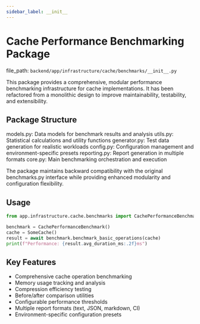 ```yaml
---
sidebar_label: __init__
---
```


# Cache Performance Benchmarking Package

  file_path: `backend/app/infrastructure/cache/benchmarks/__init__.py`

This package provides a comprehensive, modular performance benchmarking infrastructure
for cache implementations. It has been refactored from a monolithic design to improve
maintainability, testability, and extensibility.

## Package Structure

models.py: Data models for benchmark results and analysis
utils.py: Statistical calculations and utility functions
generator.py: Test data generation for realistic workloads
config.py: Configuration management and environment-specific presets
reporting.py: Report generation in multiple formats
core.py: Main benchmarking orchestration and execution

The package maintains backward compatibility with the original benchmarks.py interface
while providing enhanced modularity and configuration flexibility.

## Usage

```python
from app.infrastructure.cache.benchmarks import CachePerformanceBenchmark

benchmark = CachePerformanceBenchmark()
cache = SomeCache()
result = await benchmark.benchmark_basic_operations(cache)
print(f"Performance: {result.avg_duration_ms:.2f}ms")
```

## Key Features

- Comprehensive cache operation benchmarking
- Memory usage tracking and analysis
- Compression efficiency testing
- Before/after comparison utilities
- Configurable performance thresholds
- Multiple report formats (text, JSON, markdown, CI)
- Environment-specific configuration presets
